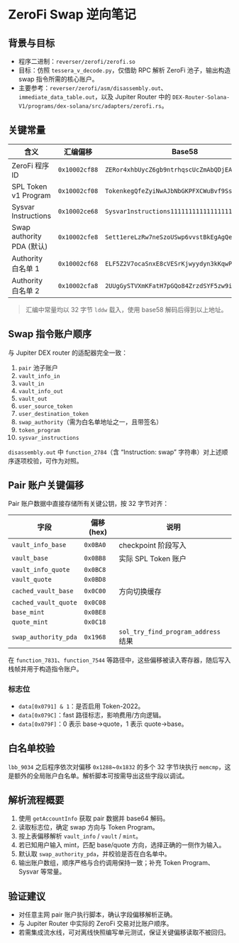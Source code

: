 # ZeroFi Swap 逆向笔记

## 背景与目标
- 程序二进制：`reverser/zerofi/zerofi.so`
- 目标：仿照 `tessera_v_decode.py`，仅借助 RPC 解析 ZeroFi 池子，输出构造 swap 指令所需的核心账户。
- 主要参考：`reverser/zerofi/asm/disassembly.out`、`immediate_data_table.out`，以及 Jupiter Router 中的 `DEX-Router-Solana-V1/programs/dex-solana/src/adapters/zerofi.rs`。

## 关键常量
| 含义 | 汇编偏移 | Base58 |
| ---- | -------- | ------ |
| ZeroFi 程序 ID | `0x10002cf88` | `ZERor4xhbUycZ6gb9ntrhqscUcZmAbQDjEAtCf4hbZY` |
| SPL Token v1 Program | `0x10002cf08` | `TokenkegQfeZyiNwAJbNbGKPFXCWuBvf9Ss623VQ5DA` |
| Sysvar Instructions | `0x10002ce68` | `Sysvar1nstructions1111111111111111111111111` |
| Swap authority PDA (默认) | `0x10002cfe8` | `Sett1ereLzRw7neSzoUSwp6vvstBkEgAgQeP6wFcw5F` |
| Authority 白名单 1 | `0x10002cf68` | `ELF5Z2V7ocaSnxE8cVESrKjwyydyn3kKqwPcj57ADvKm` |
| Authority 白名单 2 | `0x10002cfa8` | `2UUgGySTVXmKFatH7pGQo84ZrzdSYF5zw9iqrGwBMuuj` |

> 汇编中常量均以 32 字节 `lddw` 载入，使用 base58 解码后得到以上地址。

## Swap 指令账户顺序
与 Jupiter DEX router 的适配器完全一致：

1. `pair` 池子账户  
2. `vault_info_in`  
3. `vault_in`  
4. `vault_info_out`  
5. `vault_out`  
6. `user_source_token`  
7. `user_destination_token`  
8. `swap_authority`（需为白名单地址之一，且带签名）  
9. `token_program`  
10. `sysvar_instructions`

`disassembly.out` 中 `function_2784`（含 “Instruction: swap” 字符串）对上述顺序逐项校验，可作为对照。

## Pair 账户关键偏移
Pair 账户数据中直接存储所有关键公钥，按 32 字节对齐：

| 字段 | 偏移 (hex) | 说明 |
| ---- | ---------- | ---- |
| `vault_info_base` | `0x0BA0` | checkpoint 阶段写入 |
| `vault_base` | `0x0BB8` | 实际 SPL Token 账户 |
| `vault_info_quote` | `0x0BC8` |  |
| `vault_quote` | `0x0BD8` |  |
| `cached_vault_base` | `0x0C00` | 方向切换缓存 |
| `cached_vault_quote` | `0x0C08` |  |
| `base_mint` | `0x0BE8` |  |
| `quote_mint` | `0x0C18` |  |
| `swap_authority_pda` | `0x1968` | `sol_try_find_program_address` 结果 |

在 `function_7831`、`function_7544` 等路径中，这些偏移被读入寄存器，随后写入栈帧并用于构造指令账户。

### 标志位
- `data[0x0791] & 1`：是否启用 Token-2022。
- `data[0x079C]`：fast 路径标志，影响费用/方向逻辑。
- `data[0x079F]`：0 表示 base→quote，1 表示 quote→base。

## 白名单校验
`lbb_9034` 之后程序依次对偏移 `0x1288`~`0x1832` 的多个 32 字节块执行 `memcmp`，这是额外的全局账户白名单。解析脚本可按需导出这些字段以调试。

## 解析流程概要
1. 使用 `getAccountInfo` 获取 pair 数据并 base64 解码。  
2. 读取标志位，确定 swap 方向与 Token Program。  
3. 按上表偏移解析 `vault_info` / `vault` / `mint`。  
4. 若已知用户输入 mint，匹配 base/quote 方向，选择正确的一侧作为输入。  
5. 默认取 `swap_authority_pda`，并校验是否在白名单中。  
6. 输出账户数组，顺序严格与合约调用保持一致；补充 Token Program、Sysvar 等常量。

## 验证建议
- 对任意主网 pair 账户执行脚本，确认字段偏移解析正确。  
- 与 Jupiter Router 中实际的 ZeroFi 交易对比账户顺序。  
- 若需集成流水线，可对离线快照编写单元测试，保证关键偏移读取不被回归。
